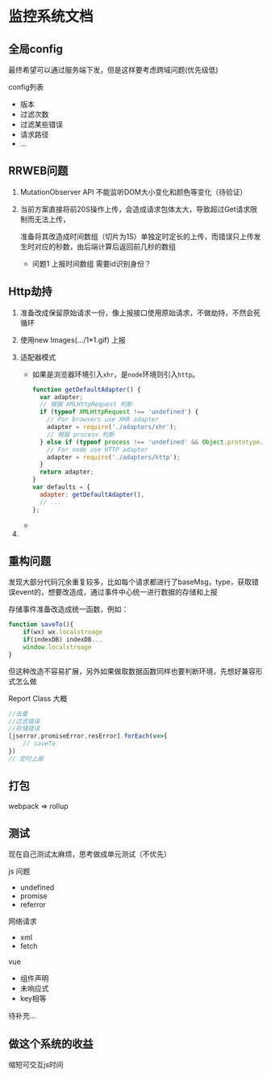 # 监控系统文档

## 全局config

最终希望可以通过服务端下发，但是这样要考虑跨域问题(优先级低)

config列表

- 版本
- 过滤次数
- 过滤某些错误
- 请求路径
- ...

## RRWEB问题

1. MutationObserver API 不能监听DOM大小变化和颜色等变化（待验证）

2. 当前方案直接将前20S操作上传，会造成请求包体太大，导致超过Get请求限制而无法上传，

   准备将其改造成时间数组（切片为1S）单独定时定长的上传，而错误只上传发生时对应的秒数，由后端计算后返回前几秒的数组

   - 问题1 上报时间数组 需要id识别身份？

## Http劫持

1. 准备改成保留原始请求一份，像上报接口使用原始请求，不做劫持，不然会死循环

2. 使用new Images(.../1*1.gif) 上报

3. 适配器模式

   - 如果是浏览器环境引入`xhr`，是`node`环境则引入`http`。

     ```js
     function getDefaultAdapter() {
       var adapter;
       // 根据 XMLHttpRequest 判断
       if (typeof XMLHttpRequest !== 'undefined') {
         // For browsers use XHR adapter
         adapter = require('./adapters/xhr');
         // 根据 process 判断
       } else if (typeof process !== 'undefined' && Object.prototype.toString.call(process) === '[object process]') {
         // For node use HTTP adapter
         adapter = require('./adapters/http');
       }
       return adapter;
     }
     var defaults = {
       adapter: getDefaultAdapter(),
       // ...
     };
     ```

     

   - 

4. 

## 重构问题

发现大部分代码冗余重复较多，比如每个请求都进行了baseMsg，type，获取错误event的，想要改造成，通过事件中心统一进行数据的存储和上报

存储事件准备改造成统一函数，例如：

```js
function saveTo(){
    if(wx) wx.localstroage
    if(indexDB) indexDB...
    window.localstroage
}
```

但这种改造不容易扩展，另外如果做取数据函数同样也要判断环境，先想好兼容形式怎么做

Report Class 大概

```js
//去重
//过滤错误
//存储错误
[jserror,promiseError,resError].forEach(v=>{
    // saveTo
})
// 定时上报
```

## 打包

webpack => rollup

## 测试

现在自己测试太麻烦，思考做成单元测试（不优先）

js 问题

- undefined
- promise
- referror

网络请求

- xml
- fetch

vue

- 组件声明
- 未响应式
- key相等

待补充...

## 做这个系统的收益

缩短可交互js时间